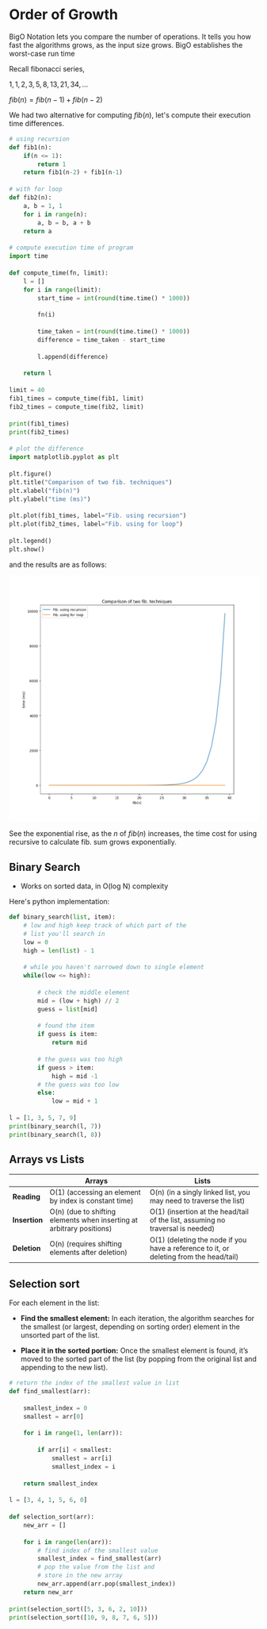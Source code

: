 # Order of Growth

BigO Notation lets you compare the number of operations. It tells you how fast the algorithms grows, as the input size grows. BigO establishes the worst-case run time

Recall fibonacci series,

$1, 1, 2, 3, 5, 8, 13, 21, 34,...$

$fib(n) = fib(n-1) + fib(n-2)$

We had two alternative for computing $fib(n)$, let's compute their execution time differences.

```python
# using recursion
def fib1(n):
    if(n <= 1):
        return 1
    return fib1(n-2) + fib1(n-1)

# with for loop
def fib2(n):
    a, b = 1, 1
    for i in range(n):
        a, b = b, a + b
    return a

# compute execution time of program
import time

def compute_time(fn, limit):
    l = []
    for i in range(limit):
        start_time = int(round(time.time() * 1000))

        fn(i) 

        time_taken = int(round(time.time() * 1000))
        difference = time_taken - start_time

        l.append(difference)

    return l

limit = 40
fib1_times = compute_time(fib1, limit)
fib2_times = compute_time(fib2, limit)

print(fib1_times)
print(fib2_times)

# plot the difference
import matplotlib.pyplot as plt

plt.figure()
plt.title("Comparison of two fib. techniques")
plt.xlabel("fib(n)")
plt.ylabel("time (ms)")

plt.plot(fib1_times, label="Fib. using recursion")
plt.plot(fib2_times, label="Fib. using for loop")

plt.legend()
plt.show()
```

and the results are as follows:

![fib_tech_comparisons.png](imgs/fib_tech_comparisons.png)

See the exponential rise, as the $n$ of $fib(n)$ increases, the time cost for using recursive to calculate fib. sum grows exponentially.

## Binary Search

- Works on sorted data, in O(log N) complexity

Here's python implementation:

```python
def binary_search(list, item):
    # low and high keep track of which part of the 
    # list you'll search in
    low = 0
    high = len(list) - 1

    # while you haven't narrowed down to single element
    while(low <= high):
        
        # check the middle element
        mid = (low + high) // 2
        guess = list[mid]

        # found the item
        if guess is item:
            return mid
        
        # the guess was too high
        if guess > item:
            high = mid -1
        # the guess was too low
        else:
            low = mid + 1
    
l = [1, 3, 5, 7, 9]
print(binary_search(l, 7))
print(binary_search(l, 8))
```

## Arrays vs Lists

|           | **Arrays**                                           | **Lists**                                       |
|----------------------|---------------------------------------------------------|---------------------------------------------------------|
| **Reading**          | O(1) (accessing an element by index is constant time) | O(n) (in a singly linked list, you may need to traverse the list) |
| **Insertion**          | O(n) (due to shifting elements when inserting at arbitrary positions) | O(1) (insertion at the head/tail of the list, assuming no traversal is needed) |
| **Deletion**          | O(n) (requires shifting elements after deletion) | O(1) (deleting the node if you have a reference to it, or deleting from the head/tail) |

## Selection sort

For each element in the list:

- **Find the smallest element:** In each iteration, the algorithm searches for the smallest (or largest, depending on sorting order) element in the unsorted part of the list.

- **Place it in the sorted portion:** Once the smallest element is found, it’s moved to the sorted part of the list (by popping from the original list and appending to the new list).

```python
# return the index of the smallest value in list
def find_smallest(arr):
    
    smallest_index = 0
    smallest = arr[0]

    for i in range(1, len(arr)):

        if arr[i] < smallest:
            smallest = arr[i]
            smallest_index = i

    return smallest_index

l = [3, 4, 1, 5, 6, 0]

def selection_sort(arr):
    new_arr = []

    for i in range(len(arr)):
        # find index of the smallest value
        smallest_index = find_smallest(arr)
        # pop the value from the list and
        # store in the new array
        new_arr.append(arr.pop(smallest_index))
    return new_arr

print(selection_sort([5, 3, 6, 2, 10]))
print(selection_sort([10, 9, 8, 7, 6, 5]))
```
